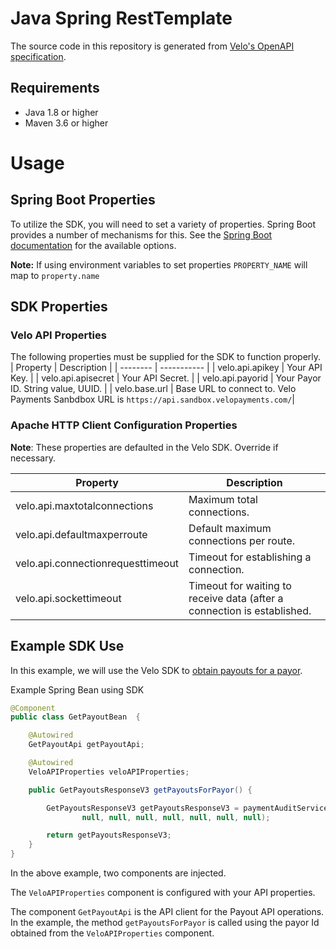 # Java Spring RestTemplate

The source code in this repository is generated from [Velo's OpenAPI specification](https://github.com/velopaymentsapi/VeloOpenApi).

## Requirements 
* Java 1.8 or higher
* Maven 3.6 or higher

# Usage 
## Spring Boot Properties 
To utilize the SDK, you will need to set a variety of properties. Spring Boot provides a number of mechanisms for this.
See the [Spring Boot documentation](https://docs.spring.io/spring-boot/docs/current/reference/html/spring-boot-features.html#boot-features-external-config) for the available options.

**Note:** If using environment variables to set properties `PROPERTY_NAME` will map to `property.name`

## SDK Properties
### Velo API Properties  
The following properties must be supplied for the SDK to function properly. 
| Property | Description | 
| -------- | ----------- |
| velo.api.apikey | Your API Key. |
| velo.api.apisecret | Your API Secret. |
| velo.api.payorid | Your Payor ID. String value, UUID. |
| velo.base.url | Base URL to connect to. Velo Payments Sanbdbox URL is `https://api.sandbox.velopayments.com/`|

### Apache HTTP Client Configuration Properties
**Note**: These properties are defaulted in the Velo SDK. Override if necessary.

| Property | Description | 
| -------- | ----------- |
| velo.api.maxtotalconnections | Maximum total connections. |
| velo.api.defaultmaxperroute | Default maximum connections per route. | 
| velo.api.connectionrequesttimeout | Timeout for establishing a connection. |
| velo.api.sockettimeout | Timeout for waiting to receive data (after a connection is established. |

## Example SDK Use
In this example, we will use the Velo SDK to [obtain payouts for a payor](https://apidocs.velopayments.com/#operation/getPayoutsForPayor).

Example Spring Bean using SDK

```java
@Component
public class GetPayoutBean  {

    @Autowired
    GetPayoutApi getPayoutApi;

    @Autowired
    VeloAPIProperties veloAPIProperties;

    public GetPayoutsResponseV3 getPayoutsForPayor() {

        GetPayoutsResponseV3 getPayoutsResponseV3 = paymentAuditServiceApi.getPayoutsForPayor(veloAPIProperties.getPayorIdUuid(),
                null, null, null, null, null, null, null);

        return getPayoutsResponseV3;
    }
}
```

In the above example, two components are injected. 

The `VeloAPIProperties` component is configured with your API properties.

The component `GetPayoutApi` is the API client for the Payout API operations. In the example, the method `getPayoutsForPayor`
is called using the payor Id obtained from the `VeloAPIProperties` component. 